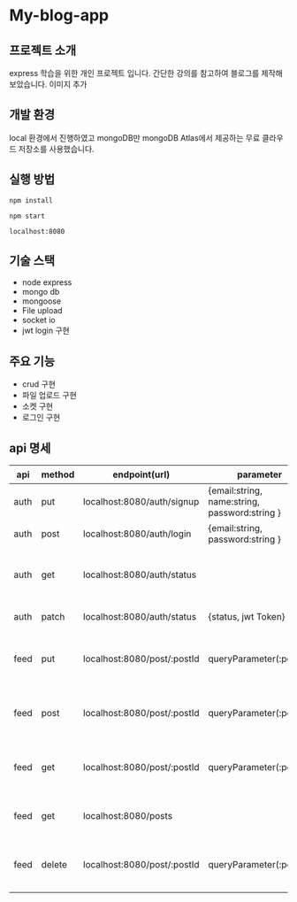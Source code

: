 # My-blog-app

## 프로젝트 소개
express 학습을 위한 개인 프로젝트 입니다. 간단한 강의를 참고하여 블로그를 제작해보았습니다.
이미지 추가

## 개발 환경
local 환경에서 진행하였고
mongoDB만 mongoDB Atlas에서 제공하는 무료 클라우드 저장소를 사용했습니다.

## 실행 방법
```
npm install
```
```
npm start
```
```
localhost:8080
```
## 기술 스택
* node express
* mongo db
* mongoose
* File upload
* socket io
* jwt login 구현
  
## 주요 기능
* crud 구현
* 파일 업로드 구현
* 소켓 구현
* 로그인 구현
  
## api 명세
|api|method|endpoint(url)|parameter|설명|
|----|--|---|---|--|
|auth|put|localhost:8080/auth/signup|{email:string, name:string, password:string }| 회원가입 api |
|auth|post|localhost:8080/auth/login|{email:string, password:string }|로그인 api|
|auth|get|localhost:8080/auth/status||jwt token을 통해 확인된 id|
|auth|patch|localhost:8080/auth/status|{status, jwt Token}|상태 변경 api|
|feed|put|localhost:8080/post/:postId|queryParameter(:postId)| 해당 게시물(postId) 수정 
|feed|post|localhost:8080/post/:postId|queryParameter(:postId)|해당 게시물(postId) 생성|
|feed|get|localhost:8080/post/:postId|queryParameter(:postId)|해당 게시물(postId) 조회|
|feed|get|localhost:8080/posts||전체 게시물 조회|
|feed|delete|localhost:8080/post/:postId|queryParameter(:postId)|해당 게시물(postId) 삭제|

